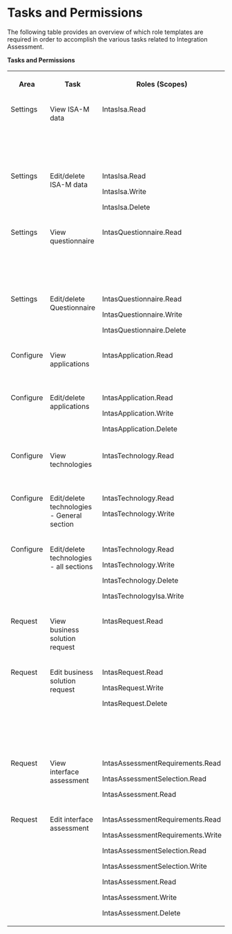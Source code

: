 <!-- loio693e14fcd6184691a79bc75e10bec805 -->

# Tasks and Permissions

The following table provides an overview of which role templates are required in order to accomplish the various tasks related to Integration Assessment.

**Tasks and Permissions**


<table>
<tr>
<th valign="top">

Area



</th>
<th valign="top">

Task



</th>
<th valign="top">

Roles \(Scopes\)



</th>
<th valign="top">

Role-Templates



</th>
<th valign="top">

Persona



</th>
</tr>
<tr>
<td valign="top">

Settings



</td>
<td valign="top">

View ISA-M data



</td>
<td valign="top">

IntasIsa.Read



</td>
<td valign="top">

IntasIsaRead



</td>
<td valign="top">

Integration Architect

Business Domain Expert



</td>
</tr>
<tr>
<td valign="top">

Settings



</td>
<td valign="top">

Edit/delete ISA-M data



</td>
<td valign="top">

IntasIsa.Read

IntasIsa.Write

IntasIsa.Delete



</td>
<td valign="top">

IntasIsaWrite



</td>
<td valign="top">

Enterprise Architect



</td>
</tr>
<tr>
<td valign="top">

Settings



</td>
<td valign="top">

View questionnaire



</td>
<td valign="top">

IntasQuestionnaire.Read



</td>
<td valign="top">

IntasQuestionnaireRead



</td>
<td valign="top">

Integration Architect

Business Domain Expert



</td>
</tr>
<tr>
<td valign="top">

Settings



</td>
<td valign="top">

Edit/delete Questionnaire



</td>
<td valign="top">

IntasQuestionnaire.Read

IntasQuestionnaire.Write

IntasQuestionnaire.Delete



</td>
<td valign="top">

IntasQuestionnaireWrite



</td>
<td valign="top">

Enterprise Architect



</td>
</tr>
<tr>
<td valign="top">

Configure



</td>
<td valign="top">

View applications



</td>
<td valign="top">

IntasApplication.Read



</td>
<td valign="top">

IntasApplicationRead



</td>
<td valign="top">

Business Domain Expert



</td>
</tr>
<tr>
<td valign="top">

Configure



</td>
<td valign="top">

Edit/delete applications



</td>
<td valign="top">

IntasApplication.Read

IntasApplication.Write

IntasApplication.Delete



</td>
<td valign="top">

IntasApplicationWrite



</td>
<td valign="top">

Enterprise Architect

Integration Architect



</td>
</tr>
<tr>
<td valign="top">

Configure



</td>
<td valign="top">

View technologies



</td>
<td valign="top">

IntasTechnology.Read



</td>
<td valign="top">

IntasTechnologyRead



</td>
<td valign="top">

Business Domain Expert



</td>
</tr>
<tr>
<td valign="top">

Configure



</td>
<td valign="top">

Edit/delete technologies - General section



</td>
<td valign="top">

IntasTechnology.Read

IntasTechnology.Write



</td>
<td valign="top">

IntasTechnologyGeneralWrite



</td>
<td valign="top">

Integration Architect



</td>
</tr>
<tr>
<td valign="top">

Configure



</td>
<td valign="top">

Edit/delete technologies - all sections



</td>
<td valign="top">

IntasTechnology.Read

IntasTechnology.Write

IntasTechnology.Delete

IntasTechnologyIsa.Write



</td>
<td valign="top">

IntasTechnologyWrite



</td>
<td valign="top">

Enterprise Architect



</td>
</tr>
<tr>
<td valign="top">

Request



</td>
<td valign="top">

View business solution request



</td>
<td valign="top">

IntasRequest.Read



</td>
<td valign="top">

IntasRequestRead



</td>
<td valign="top">

All personas are allowed



</td>
</tr>
<tr>
<td valign="top">

Request



</td>
<td valign="top">

Edit business solution request



</td>
<td valign="top">

IntasRequest.Read

IntasRequest.Write

IntasRequest.Delete



</td>
<td valign="top">

IntasRequestWrite



</td>
<td valign="top">

Enterprise Architect

Integration Architect

Business Domain Expert



</td>
</tr>
<tr>
<td valign="top">

Request



</td>
<td valign="top">

View interface assessment



</td>
<td valign="top">

IntasAssessmentRequirements.Read

IntasAssessmentSelection.Read

IntasAssessment.Read



</td>
<td valign="top">

IntasAssessmentRead



</td>
<td valign="top">

Business Domain Expert



</td>
</tr>
<tr>
<td valign="top">

Request



</td>
<td valign="top">

Edit interface assessment



</td>
<td valign="top">

IntasAssessmentRequirements.Read

IntasAssessmentRequirements.Write

IntasAssessmentSelection.Read

IntasAssessmentSelection.Write

IntasAssessment.Read

IntasAssessment.Write

IntasAssessment.Delete



</td>
<td valign="top">

IntasAssessmentWrite



</td>
<td valign="top">

Enterprise Architect

Integration Architect



</td>
</tr>
</table>

